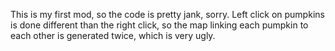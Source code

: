 This is my first mod, so the code is pretty jank, sorry.
Left click on pumpkins is done different than the right click, so the map linking each pumpkin to each other is generated twice, which is very ugly.
